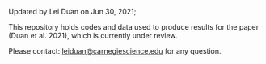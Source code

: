 Updated by Lei Duan on Jun 30, 2021;

This repository holds codes and data used to produce results for the paper (Duan et al. 2021), which is currently under review.  

Please contact: leiduan@carnegiescience.edu for any question.
